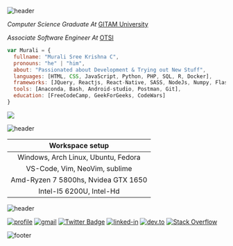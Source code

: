 ![header](https://capsule-render.vercel.app/api?type=Slice&color=0:FF5F6D,100:FFC371&text=Hi%20I%20am%20Murali&fontAlign=75&height=150&desc=-%20An%20Open%20Source%20Enthusiast&fontSize=50&fontColor=fbf1c7&descAlignY=35&fontAlignY=15&descAlign=75&stroke=000000&strokeWidth=1&rotate=10)

<p><em>Computer Science Graduate At</em> <a href="https://www.gitam.edu/academics/gitam-campuses/bengaluru-campus">GITAM University</a></p>
<p><em>Associate Software Engineer At</em> <a href="https://otsi-global.com/about-us/">OTSI</a></p>

```javascript
var Murali = {
  fullname: "Murali Sree Krishna C",
  pronouns: "he" | "him",
  about: "Passionated about Development & Trying out New Stuff",
  languages: [HTML, CSS, JavaScript, Python, PHP, SQL, R, Docker],
  frameworks: [JQuery, Reactjs, React-Native, SASS, NodeJs, Numpy, Flask, Django, OpenCV, BootStrap, MySql, Selenium],
  tools: [Anaconda, Bash, Android-studio, Postman, Git],
  education: [FreeCodeCamp, GeekForGeeks, CodeWars]
}
```

<!-- <p align = "center">
 <img  src="https://github-readme-streak-stats.herokuapp.com/?user=ChittojiMuraliSreeKrishna&show_icons=true&locale=en&layout=compact&theme=onedark-duo&line_height=0" />
</p>  -->

<p align = "left">
 <img  src="https://github-readme-stats.vercel.app/api?username=ChittojiMuraliSreeKrishna&&show_icons=true&&title_color=000000&icon_color=000000&text_color=282828&hide_title=true&text_bold=false&bg_color=40,FFC371,FF5F6D" />
</p> 

![header](https://capsule-render.vercel.app/api?type=rect&color=0:FF5F6D,100:FFC371&height=1)

| Workspace setup |
|:-------------------:|
| Windows, Arch Linux, Ubuntu, Fedora |
| VS-Code, Vim, NeoVim, sublime |
| Amd-Ryzen 7 5800hs, Nvidea GTX 1650 |
| Intel-I5 6200U, Intel-Hd |


![header](https://capsule-render.vercel.app/api?type=rect&color=0:FF5F6D,100:FFC371&height=1)

[![profile](https://img.shields.io/badge/Profile-5340ff?style=for-the-badge&logo=Google-chrome&logoColor=white)](https://chittojimuralisreekrishna.github.io/portfolio/)
[![gmail](https://img.shields.io/badge/Gmail-D14836?style=for-the-badge&logo=Gmail&logoColor=white)](mailto:contato.cmkrishna97@gmail.com)
[![Twitter Badge](https://img.shields.io/badge/-Twitter-1da1f2?style=for-the-badge&logo=twitter&logoColor=white&link=https://twitter.com/CmuraliSree)](https://twitter.com/CmuraliSree)
[![linked-in](https://img.shields.io/badge/Linked_In-0077B5?style=for-the-badge&logo=LinkedIn&logoColor=white)](https://www.linkedin.com/in/murali-sree-krishna-chittoji-06a353170/)
[![dev.to](https://img.shields.io/badge/Dev.to-0A0A0A?style=for-the-badge&logo=Dev-dot-To&logoColor=white)](https://dev.to/cmuralisree)
[![Stack Overflow](https://img.shields.io/badge/-Stackoverflow-FE7A16?style=for-the-badge&logo=stack-overflow&logoColor=white)](https://stackoverflow.com/users/14588285/chittoji-murali-sree-krishna)

![footer](https://capsule-render.vercel.app/api?type=Waving&color=0:FF5F6D,100:FFC371&text=Thank%20You&fontAlign=50&height=130&fontAlignY=30&stroke=000000&strokeWidth=1&reversal=true&section=footer&fontSize=50&fontColor=fbf1c7&desc=Have%20A%20Nice%20Day)
